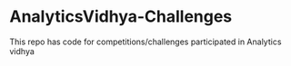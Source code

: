 # AnalyticsVidhya-Challenges
This repo has code for competitions/challenges participated in Analytics vidhya
